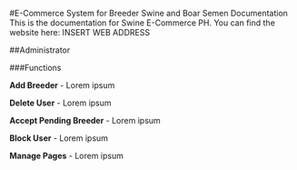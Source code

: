 #E-Commerce System for Breeder Swine and Boar Semen Documentation
This is the documentation for Swine E-Commerce PH. You can find the website here: INSERT WEB ADDRESS

##Administrator

###Functions

**Add Breeder** - Lorem ipsum

**Delete User** - Lorem ipsum

**Accept Pending Breeder** - Lorem ipsum

**Block User** - Lorem ipsum

**Manage Pages** - Lorem ipsum
